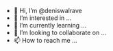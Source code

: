 - 👋 Hi, I’m @deniswalrave
- 👀 I’m interested in ...
- 🌱 I’m currently learning ...
- 💞️ I’m looking to collaborate on ...
- 📫 How to reach me ...

<!---
deniswalrave/deniswalrave is a ✨ special ✨ repository because its `README.md` (this file) appears on your GitHub profile.
You can click the Preview link to take a look at your changes.
--->
